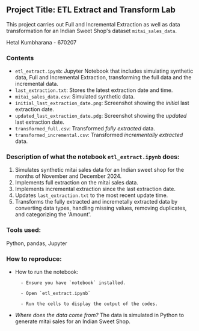 ## Project Title: ETL Extract and Transform Lab

This project carries out Full and Incremental Extraction as well as data transformation for an Indian Sweet Shop's dataset `mitai_sales_data`.

Hetal Kumbharana - 670207

### Contents

- `etl_extract.ipynb`: Jupyter Notebook that includes simulating synthetic data, Full and Incremental Extraction, transforming the full data and the incremental data.
- `last_extraction.txt`: Stores the latest extraction date and time.
- `mitai_sales_data.csv`: Simulated synthetic data.
- `initial_last_extraction_date.png`: Screenshot showing the *initial* last extraction date.
- `updated_last_extraction_date.pdg`: Screenshot showing the *updated* last extraction date.
- `transformed_full.csv`: Transformed *fully extracted* data.
- `transformed_incremental.csv`: Transformed *incrementally extracted* data.

### Description of what the notebook `etl_extract.ipynb` does:

1. Simulates synthetic mitai sales data for an Indian sweet shop for the months of November and December 2024.
2. Implements full extraction on the mitai sales data.
3. Implements incremental extraction since the last extraction date.
4. Updates `last_extraction.txt` to the most recent update time.
5. Transforms the fully extracted and incremetally extracted data by converting data types, handling missing values, removing duplicates, and categorizing the 'Amount'.

### Tools used:

Python, pandas, Jupyter

### How to reproduce:
- How to run the notebook:
  
        - Ensure you have `notebook` installed.
  
        - Open `etl_extract.ipynb`
  
        - Run the cells to display the output of the codes.

- *Where does the data come from?* The data is simulated in Python to generate mitai sales for an Indian Sweet Shop.
